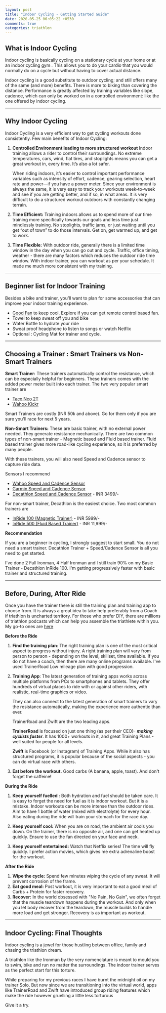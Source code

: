 ```yaml
---
layout: post
title: "Indoor Cycling - Getting Started Guide"
date: 2020-05-25 06:05:22 +0530
comments: true
categories: triathlon
---
```






## What is Indoor Cycling

Indoor cycling is basically cycling on a stationary cycle at your home or at an indoor cycling gym . This allows you to do your cardio that you would normally do on a cycle but without having to cover actual distance.

Indoor cycling is a good substitute to outdoor cycling; and still offers many of the same (and more) benefits. 
There is more to biking than covering the distance. Performance is greatly affected by training variables like slope, cadence, which can only be worked on in a controlled environment: like the one offered by indoor cycling. 

------



## Why Indoor Cycling

Indoor Cycling is a very efficient way to get cycling workouts done consistently. Few main benefits of Indoor Cycling:

1. **Controlled Environment leading to more structured workout**
   Indoor training allows a rider to control their surroundings. No extreme temperatures, cars, wind, flat tires, and stoplights means you can get a great workout in, every time. It’s also a lot safer.

   When riding indoors, it’s easier to control important performance variables such as intensity of effort, cadence, gearing selection, heart rate and power—if you have a power meter.  Since your environment is always the same, it is very easy to track your workouts week-to-week and see if you are getting better, and if so, in what areas. It is very difficult to do a structured workout outdoors with constantly changing terrain.

   

2. **Time Efficient:** Training indoors allows us to spend more of our time training more specifically towards our goals and less time just mindlessly training. No stoplights, traffic jams, or just waiting until you get “out of town” to do those intervals. Get on, get warmed up, and get to work.

    

3. **Time Flexible:** With outdoor ride, generally there is a limited time window in the day when you can go out and cycle. Traffic, office timing, weather - there are many factors which reduces the outdoor ride time window. With indoor trainer, you can workout as per your schedule. It made me much more consistent with my training. 

------




## Beginner list for Indoor Training

Besides a bike and trainer, you’ll want to plan for some accessories that can improve your indoor training experience.

* [Good Fan](https://www.amazon.in/s?k=velocity+table+fan&ref=nb_sb_noss_2) to keep cool. Explore if you can get remote control based fan. 
* Towel to keep sweat off you and bike
* Water Bottle to hydrate your ride
* Sweat proof headphone to listen to songs or watch Netflix
* Optional : Cycling Mat for trainer and cycle. 



------



## Choosing a Trainer : Smart Trainers vs Non-Smart Trainers

**Smart Trainer:** These trainers automatically control the resistance, which can be especially helpful for beginners. These trainers comes with the added power meter built into each trainer. The two very popular smart trainer are

* [Tacx Neo 2T](https://tacx.com/product/neo-2t-smart/)
* [Wahoo Kickr](https://www.wahoofitness.com/devices/bike-trainers/wahoo-kickr-powertrainer)

Smart Trainers are costly (INR 50k and above). Go for them only if you are sure you'll race for next 5 years. 

**Non-Smart Trainers:** These are basic trainer, with no external power needed. They generate resistance mechanically. There are two common types of non-smart trainer - Magnetic based and Fluid based trainer. Fluid based trainer gives more road-like cycling experience, so it is preferred by many people. 

With these trainers, you will also need Speed and Cadence sensor to capture ride data.

Sensors I recommend

* [Wahoo Speed and Cadence Sensor](https://eu.wahoofitness.com/devices/bike-sensors/speed-and-cadence-sensors-bundle)
* [Garmin Speed and Cadence Sensor](https://buy.garmin.com/en-US/US/p/641221)
* [Decathlon Speed and Cadence Sensor](https://www.decathlon.in/p/8487134/turbo-home-trainer/b-twin-home-trainer-connection-kit) - INR 3499/-



For non-smart trainer, Decathlon is the easiest choice. Two most common trainers are

* [InRide 100 (Magnetic Trainer)](https://www.decathlon.in/p/8402844/emi-products/in-ride-100-home-trainer) - INR 5999/- 
* [InRide 500 (Fluid Based Trainer)](https://www.decathlon.in/p/8487132/emi-products/in-ride-500-home-trainer) - INR 11,999/-



**Recommendation**

If you are a beginner in cycling, I strongly suggest to start small. You do not need a smart trainer. Decathlon Trainer + Speed/Cadence Sensor is all you need to get started. 

I've done 2 Full Ironman, 4 Half Ironman and I still  train 90% on my Basic Trainer - Decathlon InRide 100. I'm getting progressively faster with basic trainer and structured training.

------



## Before, During, After Ride

Once you have the trainer there is still the training plan and training app to choose from. It is always a great idea to take help preferably from a Coach if triathlon is uncharted territory. For those who prefer DIY, there are millions of triathlon podcasts which can help you assemble the triathlete within you. My go-to ones are [here](https://jigyasu.com/triathlon/my-top-5-triathlon-podcast.html)

**Before the Ride**

1. **Find the training plan**: The right training plan is one of the most critical aspect to progress without injury. A right training plan will vary from person to person - depending on the level, skillset, time available.  If you do not have a coach, then there are many online programs available. I've used TrainerRoad Low mileage plan with good progression.

2. **Training App**: The latest generation of training apps works across multiple platforms from PCs to smartphones and tablets. They offer hundreds of virtual places to ride with or against other riders, with realistic, real-time graphics or video.

   They can also connect to the latest generation of smart trainers to vary the resistance automatically, making the experience more authentic than ever.

   TrainerRoad and Zwift are the two leading apps. 

   **TrainerRoad** is focused on just one thing (as per their CEO)- ***making cyclists faster***. It has 1000+ workouts in it, and great Training Plans - well suited for people for all levels. 

   **Zwift** is Facebook (or Instagram) of Training Apps. While it also has structured programs, it is popular because of the social aspects - you can do virtual race with others. 

3. **Eat before the workout.** Good carbs (A banana, apple, toast). And don't forget the caffeine!



**During the Ride**

1. **Keep yourself fuelled :** Both hydration and fuel should be taken care. It is easy to forget the need for fuel as it is indoor workout. But it is a mistake. Indoor workouts can be more intense than the outdoor rides. Aim to have 1 bottle of water (mixed with electrolyte) for every hour. Also eating during the ride will train your stomach for the race day. 

2. **Keep yourself cool:** When you are on road, the ambient air cools you down. On the trainer, there is no opposite air, and one can get heated up quickly. Ensure to use the fan directed on your face and neck.

3. **Keep yourself entertained:** Watch that Netflix series! The time will fly quickly. I prefer action movies, which gives me extra adrenaline boost for the workout.

   

**After the Ride**

1. **Wipe the cycle:** Spend few minutes wiping the cycle of any sweat. It will prevent corrosion of the frame.
2. **Eat good meal:** Post workout, it is very important to eat a good meal of Carbs + Protein for faster recovery. 
3. **Recover:** In the world obsessed with "No Pain, No Gain", we often forget that the muscle teardown happens during the workout. And only when you let body recover from the teardown, the muscle builds to handle more load and get stronger. Recovery is as important as workout.



------

## Indoor Cycling: Final Thoughts

Indoor cycling is a jewel for those hustling between office, family and chasing the triathlon dream.

 A triathlon like the Ironman by the very nomenclature is meant to mould you to swim, bike and run no matter the surroundings. The indoor trainer serves as the perfect start for this torture.

While preparing for my previous races I have burnt the midnight oil on my trainer Solo. But now since we are transitioning into the virtual world, apps like TrainerRoad and Zwift have introduced group riding features which make the ride however gruelling a little less torturous

Give it a try. 

 
